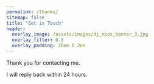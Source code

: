 ```yaml
---
permalink: /thanks/
sitemap: false
title: "Get in Touch"
header:
  overlay_image: /assets/images/dj_neos_banner_3.jpg
  overlay_filter: 0.3
  overlay_padding: 10em 0 2em
---
```


Thank you for contacting me.

I will reply back within 24 hours.
